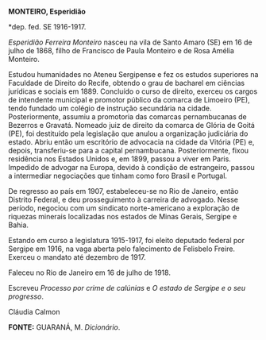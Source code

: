 **MONTEIRO, Esperidião**

\*dep. fed. SE 1916-1917.

*Esperidião Ferreira Monteiro* nasceu na vila de Santo Amaro (SE) em 16
de julho de 1868, filho de Francisco de Paula Monteiro e de Rosa Amélia
Monteiro.

Estudou humanidades no Ateneu Sergipense e fez os estudos superiores na
Faculdade de Direito do Recife, obtendo o grau de bacharel em ciências
jurídicas e sociais em 1889. Concluído o curso de direito, exerceu os
cargos de intendente municipal e promotor público da comarca de Limoeiro
(PE), tendo fundado um colégio de instrução secundária na cidade.
Posteriormente, assumiu a promotoria das comarcas pernambucanas de
Bezerros e Gravatá. Nomeado juiz de direito da comarca de Glória de
Goitá (PE), foi destituído pela legislação que anulou a organização
judiciária do estado. Abriu então um escritório de advocacia na cidade
da Vitória (PE) e, depois, transferiu-se para a capital pernambucana.
Posteriormente, fixou residência nos Estados Unidos e, em 1899, passou a
viver em Paris. Impedido de advogar na Europa, devido à condição de
estrangeiro, passou a intermediar negociações que tinham como foro
Brasil e Portugal.

De regresso ao país em 1907, estabeleceu-se no Rio de Janeiro, então
Distrito Federal, e deu prosseguimento à carreira de advogado. Nesse
período, negociou com um sindicato norte-americano a exploração de
riquezas minerais localizadas nos estados de Minas Gerais, Sergipe e
Bahia.

Estando em curso a legislatura 1915-1917, foi eleito deputado federal
por Sergipe em 1916, na vaga aberta pelo falecimento de Felisbelo
Freire. Exerceu o mandato até dezembro de 1917.

Faleceu no Rio de Janeiro em 16 de julho de 1918.

Escreveu *Processo por crime de calúnias* e *O estado de Sergipe e o seu
progresso*.

Cláudia Calmon

**FONTE:** GUARANÁ, M. *Dicionário*.
